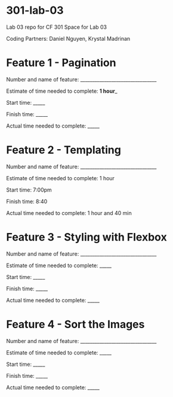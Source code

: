 # 301-lab-03
Lab 03 repo for CF 301
Space for Lab 03

Coding Partners: Daniel Nguyen, Krystal Madrinan

# Feature 1 - Pagination
Number and name of feature: ________________________________

Estimate of time needed to complete: __1 hour___

Start time: _____

Finish time: _____

Actual time needed to complete: _____

# Feature 2 - Templating
Number and name of feature: ________________________________

Estimate of time needed to complete: 1 hour

Start time: 7:00pm

Finish time: 8:40

Actual time needed to complete: 1 hour and 40 min

# Feature 3 - Styling with Flexbox
Number and name of feature: ________________________________

Estimate of time needed to complete: _____

Start time: _____

Finish time: _____

Actual time needed to complete: _____

# Feature 4 - Sort the Images
Number and name of feature: ________________________________

Estimate of time needed to complete: _____

Start time: _____

Finish time: _____

Actual time needed to complete: _____